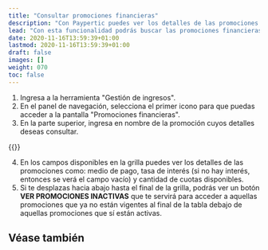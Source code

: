 ```yaml
---
title: "Consultar promociones financieras"
description: "Con Paypertic puedes ver los detalles de las promociones financieras que se aplicarán a los tickets dependiendo de los medios de pago que se elijan."
lead: "Con esta funcionalidad podrás buscar las promociones financieras que se hayan generado anteriormente. Puedes realizar la búsqueda usando el filtros. Desde esta pantalla, puedes editar una promoción y sus criterios desde esta pantalla si tienes permisos."
date: 2020-11-16T13:59:39+01:00
lastmod: 2020-11-16T13:59:39+01:00
draft: false
images: []
weight: 070
toc: false
---
```


1. Ingresa a la herramienta "Gestión de ingresos".
1. En el panel de navegación, selecciona el primer icono para que puedas acceder a la pantalla "Promociones financieras".
1. En la parte superior, ingresa en nombre de la promoción cuyos detalles deseas consultar.

{{<note text="La grilla de búsqueda se irá filtrando automáticamente dependiendo del nombre que ingreses en el campo de búsqueda. En los títulos de las columnas de la grilla puedes usar las flechas para ordenar los datos de manera ascendente o descendente. Desde esta grilla también puedes activar o desactivar una promoción. Además, al hacer clic en el icono de lápiz podrás editar los datos de la promoción seleccionada.">}}

4. En los campos disponibles en la grilla puedes ver los detalles de las promociones como: medio de pago, tasa de interés (si no hay interés, entonces se verá el campo vacío) y cantidad de cuotas disponibles. 
5. Si te desplazas hacia abajo hasta el final de la grilla, podrás ver un botón **VER PROMOCIONES INACTIVAS** que te servirá para acceder a aquellas promociones que ya no están vigentes al final de la tabla debajo de aquellas promociones que sí están activas.

## Véase también

<!-- {{< link text="Editar promociones financieras" to="editar-promosfinancieras" >}} -->
